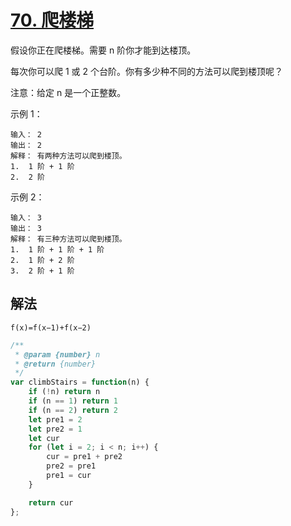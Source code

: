 # [70. 爬楼梯](https://leetcode-cn.com/problems/climbing-stairs/)
假设你正在爬楼梯。需要 n 阶你才能到达楼顶。

每次你可以爬 1 或 2 个台阶。你有多少种不同的方法可以爬到楼顶呢？

注意：给定 n 是一个正整数。

示例 1：
```
输入： 2
输出： 2
解释： 有两种方法可以爬到楼顶。
1.  1 阶 + 1 阶
2.  2 阶
```
示例 2：
```
输入： 3
输出： 3
解释： 有三种方法可以爬到楼顶。
1.  1 阶 + 1 阶 + 1 阶
2.  1 阶 + 2 阶
3.  2 阶 + 1 阶
```
## 解法
`f(x)=f(x−1)+f(x−2)`
```js
/**
 * @param {number} n
 * @return {number}
 */
var climbStairs = function(n) {
    if (!n) return n
    if (n == 1) return 1
    if (n == 2) return 2
    let pre1 = 2
    let pre2 = 1
    let cur
    for (let i = 2; i < n; i++) {
        cur = pre1 + pre2
        pre2 = pre1
        pre1 = cur
    }

    return cur
};
```
